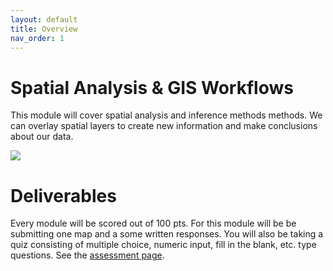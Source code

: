 ```yaml
---
layout: default
title: Overview
nav_order: 1
---
```


# Spatial Analysis & GIS Workflows      

This module will cover spatial analysis and inference methods methods.  We can overlay spatial layers to create new information and make conclusions about our data.

<img src="docs/content/images/RiskModelling.png">

# Deliverables

Every module will be scored out of 100 pts.  For this module will be be submitting one map and a some written responses.  You will also be taking a quiz consisting of multiple choice, numeric input, fill in the blank, etc. type questions.  See the [assessment page](docs/Assessment.md).